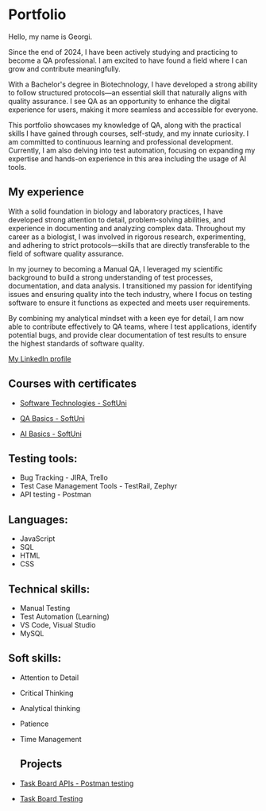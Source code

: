 # Portfolio
Hello, my name is Georgi.

Since the end of 2024, I have been actively studying and practicing to become a QA professional. I am excited to have found a field where I can grow and contribute meaningfully.

With a Bachelor's degree in Biotechnology, I have developed a strong ability to follow structured protocols—an essential skill that naturally aligns with quality assurance. I see QA as an opportunity to enhance the digital experience for users, making it more seamless and accessible for everyone.

This portfolio showcases my knowledge of QA, along with the practical skills I have gained through courses, self-study, and my innate curiosity. I am committed to continuous learning and professional development. Currently, I am also delving into test automation, focusing on expanding my expertise and hands-on experience in this area including the usage of AI tools.

## My experience
With a solid foundation in biology and laboratory practices, I have developed strong attention to detail, problem-solving abilities, and experience in documenting and analyzing complex data. Throughout my career as a biologist, I was involved in rigorous research, experimenting, and adhering to strict protocols—skills that are directly transferable to the field of software quality assurance.

In my journey to becoming a Manual QA, I leveraged my scientific background to build a strong understanding of test processes, documentation, and data analysis. I transitioned my passion for identifying issues and ensuring quality into the tech industry, where I focus on testing software to ensure it functions as expected and meets user requirements.

By combining my analytical mindset with a keen eye for detail, I am now able to contribute effectively to QA teams, where I test applications, identify potential bugs, and provide clear documentation of test results to ensure the highest standards of software quality.

[My LinkedIn profile](https://www.linkedin.com/in/georgi-hristov-316178276/)

## Courses with certificates

* [Software Technologies - SoftUni](https://ibb.co/d0M3qjwH)

* [QA Basics - SoftUni](https://ibb.co/9mW5Q713)

* [AI Basics - SoftUni](https://ibb.co/fY41nsbL)


## Testing tools:   

* Bug Tracking - JIRA, Trello                       
* Test Case Management Tools - TestRail, Zephyr
* API testing - Postman

## Languages:                                                         

* JavaScript
* SQL
* HTML
* CSS

## Technical skills:

* Manual Testing
* Test Automation (Learning)
* VS Code, Visual Studio
* MySQL

## Soft skills:

* Attention to Detail
* Critical Thinking
* Analytical thinking
* Patience
* Time Management

  ## Projects

* [Task Board APIs - Postman testing](https://www.postman.com/security-administrator-14994541/my-workspace/collection/96dx8zy/qa-task-board)

* [Task Board Testing](https://softwareuniversity-my.sharepoint.com/:x:/g/personal/ghristov98_students_softuni_bg/EWSi07wjx09Ait5ynEWNEoMBEzEL0Cx9LpeMaOqRrb09gw?e=hWVMh3)
  
